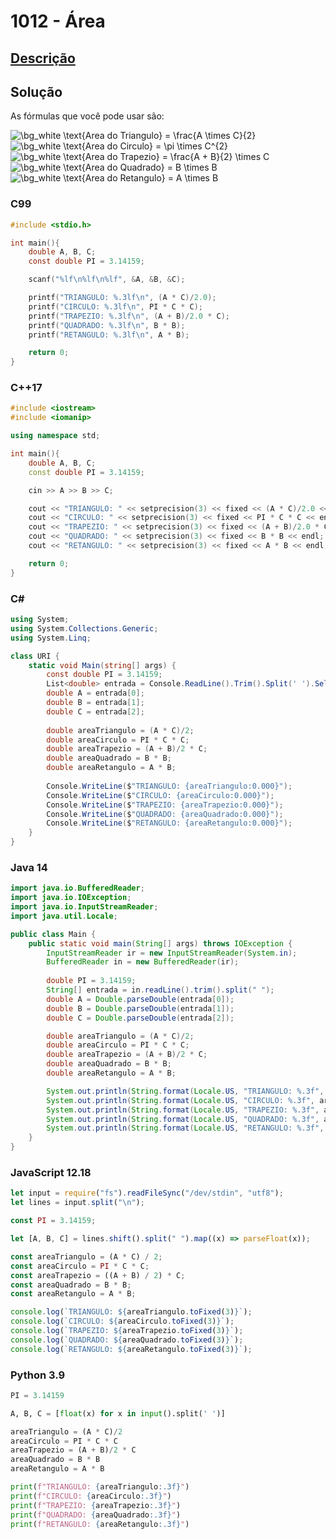 # 1012 - Área

## [Descrição](https://www.beecrowd.com.br/judge/pt/problems/view/1012)

## Solução

As fórmulas que você pode usar são:

<img src="https://latex.codecogs.com/png.image?\dpi{110}&space;\bg_white&space;\text{Area&space;do&space;Triangulo}&space;=&space;\frac{A&space;\times&space;C}{2}" title="\bg_white \text{Area do Triangulo} = \frac{A \times C}{2}" />

<img src="https://latex.codecogs.com/png.image?\dpi{110}&space;\bg_white&space;\text{Area&space;do&space;Circulo}&space;=&space;\pi&space;\times&space;C^{2}" title="\bg_white \text{Area do Circulo} = \pi \times C^{2}" />

<img src="https://latex.codecogs.com/png.image?\dpi{110}&space;\bg_white&space;\text{Area&space;do&space;Trapezio}&space;=&space;\frac{A&space;&plus;&space;B}{2}&space;\times&space;C" title="\bg_white \text{Area do Trapezio} = \frac{A + B}{2} \times C" />

<img src="https://latex.codecogs.com/png.image?\dpi{110}&space;\bg_white&space;\text{Area&space;do&space;Quadrado}&space;=&space;B&space;\times&space;B" title="\bg_white \text{Area do Quadrado} = B \times B" />

<img src="https://latex.codecogs.com/png.image?\dpi{110}&space;\bg_white&space;\text{Area&space;do&space;Retangulo}&space;=&space;A&space;\times&space;B" title="\bg_white \text{Area do Retangulo} = A \times B" />

### C99

```c
#include <stdio.h>

int main(){
    double A, B, C;
    const double PI = 3.14159;

    scanf("%lf\n%lf\n%lf", &A, &B, &C);

    printf("TRIANGULO: %.3lf\n", (A * C)/2.0);
    printf("CIRCULO: %.3lf\n", PI * C * C);
    printf("TRAPEZIO: %.3lf\n", (A + B)/2.0 * C);
    printf("QUADRADO: %.3lf\n", B * B);
    printf("RETANGULO: %.3lf\n", A * B);

    return 0;
}
```

### C++17

```cpp
#include <iostream>
#include <iomanip>

using namespace std;

int main(){
    double A, B, C;
    const double PI = 3.14159;

    cin >> A >> B >> C;

    cout << "TRIANGULO: " << setprecision(3) << fixed << (A * C)/2.0 << endl;
    cout << "CIRCULO: " << setprecision(3) << fixed << PI * C * C << endl;
    cout << "TRAPEZIO: " << setprecision(3) << fixed << (A + B)/2.0 * C << endl;
    cout << "QUADRADO: " << setprecision(3) << fixed << B * B << endl;
    cout << "RETANGULO: " << setprecision(3) << fixed << A * B << endl;

    return 0;
}
```

### C#

```cs
using System;
using System.Collections.Generic;
using System.Linq;

class URI {
    static void Main(string[] args) {
        const double PI = 3.14159;
        List<double> entrada = Console.ReadLine().Trim().Split(' ').Select((x) => double.Parse(x)).ToList();
        double A = entrada[0];
        double B = entrada[1];
        double C = entrada[2];
        
        double areaTriangulo = (A * C)/2;
        double areaCirculo = PI * C * C;
        double areaTrapezio = (A + B)/2 * C;
        double areaQuadrado = B * B;
        double areaRetangulo = A * B;
        
        Console.WriteLine($"TRIANGULO: {areaTriangulo:0.000}");
        Console.WriteLine($"CIRCULO: {areaCirculo:0.000}");
        Console.WriteLine($"TRAPEZIO: {areaTrapezio:0.000}");
        Console.WriteLine($"QUADRADO: {areaQuadrado:0.000}");
        Console.WriteLine($"RETANGULO: {areaRetangulo:0.000}");
    }
}
```

### Java 14

```java
import java.io.BufferedReader;
import java.io.IOException;
import java.io.InputStreamReader;
import java.util.Locale;

public class Main {
    public static void main(String[] args) throws IOException {
        InputStreamReader ir = new InputStreamReader(System.in);
        BufferedReader in = new BufferedReader(ir);
        
        double PI = 3.14159;
        String[] entrada = in.readLine().trim().split(" ");
        double A = Double.parseDouble(entrada[0]);
        double B = Double.parseDouble(entrada[1]);
        double C = Double.parseDouble(entrada[2]);

        double areaTriangulo = (A * C)/2;
        double areaCirculo = PI * C * C;
        double areaTrapezio = (A + B)/2 * C;
        double areaQuadrado = B * B;
        double areaRetangulo = A * B;

        System.out.println(String.format(Locale.US, "TRIANGULO: %.3f", areaTriangulo));
        System.out.println(String.format(Locale.US, "CIRCULO: %.3f", areaCirculo));
        System.out.println(String.format(Locale.US, "TRAPEZIO: %.3f", areaTrapezio));
        System.out.println(String.format(Locale.US, "QUADRADO: %.3f", areaQuadrado));
        System.out.println(String.format(Locale.US, "RETANGULO: %.3f", areaRetangulo));
    }
}
```

### JavaScript 12.18

```javascript
let input = require("fs").readFileSync("/dev/stdin", "utf8");
let lines = input.split("\n");

const PI = 3.14159;

let [A, B, C] = lines.shift().split(" ").map((x) => parseFloat(x));

const areaTriangulo = (A * C) / 2;
const areaCirculo = PI * C * C;
const areaTrapezio = ((A + B) / 2) * C;
const areaQuadrado = B * B;
const areaRetangulo = A * B;

console.log(`TRIANGULO: ${areaTriangulo.toFixed(3)}`);
console.log(`CIRCULO: ${areaCirculo.toFixed(3)}`);
console.log(`TRAPEZIO: ${areaTrapezio.toFixed(3)}`);
console.log(`QUADRADO: ${areaQuadrado.toFixed(3)}`);
console.log(`RETANGULO: ${areaRetangulo.toFixed(3)}`);
```

### Python 3.9

```python
PI = 3.14159

A, B, C = [float(x) for x in input().split(' ')]

areaTriangulo = (A * C)/2
areaCirculo = PI * C * C
areaTrapezio = (A + B)/2 * C
areaQuadrado = B * B
areaRetangulo = A * B

print(f"TRIANGULO: {areaTriangulo:.3f}")
print(f"CIRCULO: {areaCirculo:.3f}")
print(f"TRAPEZIO: {areaTrapezio:.3f}")
print(f"QUADRADO: {areaQuadrado:.3f}")
print(f"RETANGULO: {areaRetangulo:.3f}")
```